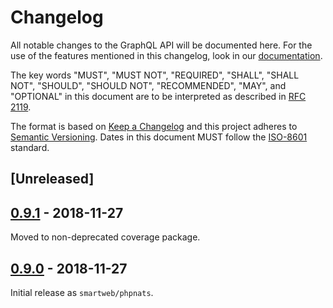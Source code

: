 # Changelog
All notable changes to the GraphQL API will be documented here.
For the use of the features mentioned in this changelog, look in our [documentation](https://smartweb.dk).

The key words "MUST", "MUST NOT", "REQUIRED", "SHALL", "SHALL NOT", "SHOULD", "SHOULD NOT", "RECOMMENDED", "MAY", and
"OPTIONAL" in this document are to be interpreted as described in [RFC 2119](https://tools.ietf.org/html/rfc2119).

The format is based on [Keep a Changelog](https://keepachangelog.com/en/1.0.0/) and this project adheres to
[Semantic Versioning](https://semver.org/spec/v2.0.0.html).
Dates in this document MUST follow the [ISO-8601](https://www.iso.org/iso-8601-date-and-time-format.html) standard.

## [Unreleased]

## [0.9.1] - 2018-11-27

Moved to non-deprecated coverage package.

## [0.9.0] - 2018-11-27

Initial release as `smartweb/phpnats`.

[0.9.1]: https://github.com/SmartWebDK/phpnats/compare/v0.9.0...v0.9.1
[0.9.0]: https://github.com/SmartWebDK/phpnats/compare/v0.8.7...v0.9.0
